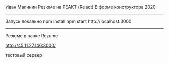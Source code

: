 Иван Малинин
Резюме на РЕАКТ (React)
В  форме конструктора
2020

----------
Запуск локально
npm install
npm start
http://localhost:3000

-----------
Резюме в  папке Rezume

http://45.11.27.146:3000/

тестовый сервер